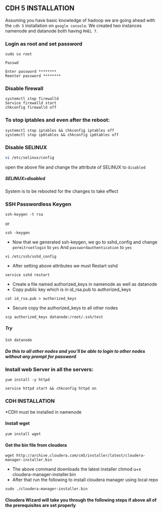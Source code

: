 ## CDH 5 INSTALLATION

 Assuming you have basic knowledge of hadoop we are going ahead with the `cdh 5` installation on `google console`. We created two instances namenode and datanode both having `RHEL 7`.

### Login as root and set password
```vim
sudo su root
```
```vim
Passwd
```
```
Enter password ********
Reenter password ********
```
### Disable firewall
```
systemctl stop firewalld
Service firewalld start
chkconfig firewalld off
```


### To stop iptables and even after the reboot:

```
systemctl stop iptables && chkconfig iptables off
systemctl stop ip6tables && chkconfig ip6tables off
```

### Disable SELINUX
```sh
vi /etc/selinux/config
```
open the above file and change the attribute of SELINUX to `disabled`
##### SELINUX=disabled
System is to be rebooted for the changes to take effect

### SSH Passwordless Keygen

```
ssh-keygen -t rsa 
```
or
```
ssh -keygen 
```
* Now that we generated ssh-keygen, we go to sshd_config and change `permitrootlogin` to `yes`
And  `passwordauthentication` to `yes`
```
vi /etc/ssh/sshd_config
```
* After setting above attributes we must Restart sshd 
```
service sshd restart
```
* Create a file named authorized_keys in namenode as well as datanode
* Copy public key which is in id_rsa.pub to authorized_keys
```
cat id_rsa.pub > authorized_keys
```
* Secure copy the authorized_keys to all other nodes
```
scp authorized_keys datanode:/root/.ssh/test
```
##### Try
```
Ssh datanode
```
##### Do this to all other nodes and you’ll be able to login to other nodes without any prompt for password



### Install web Server in all the servers:

```
yum install -y httpd
```
```
service httpd start && chkconfig httpd on
```






### CDH INSTALLATION
*CDH must be installed in namenode
#### Install wget 

```
yum install wget
```

#### Get the bin file from cloudera 
```
wget http://archive.cloudera.com/cm5/installer/latest/cloudera-manager-installer.bin
```
* The above command downloads the latest installer
chmod u+x cloudera-manager-installer.bin
* After that run the following to install cloudera manager using local repo
```
sudo ./cloudera-manager-installer.bin
```

#### Cloudera Wizard will take you through the following steps if above all of the prerequisites are set properly


